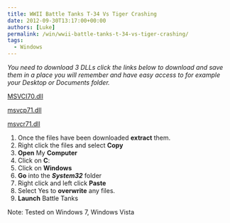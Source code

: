 ```yaml
---
title: WWII Battle Tanks T-34 Vs Tiger Crashing
date: 2012-09-30T13:17:00+00:00
authors: [Luke]
permalink: /win/wwii-battle-tanks-t-34-vs-tiger-crashing/
tags:
  - Windows
---
```

_You need to download 3 DLLs click the links below to download and save them in a place you will remember and have easy access to for example your Desktop or Documents folder._

<a title="MSVCI70.DLL" href="http://www.dll-files.com/dllindex/dll-files.shtml?msvci70" target="_blank">MSVCI70.dll</a>

<a title="MSVCP71.DLL" href="http://www.dll-files.com/dllindex/dll-files.shtml?msvcp71" target="_blank">msvcp71.dll</a>

<a title="MSVCR71.DLL" href="http://www.dll-files.com/dllindex/dll-files.shtml?msvcr71" target="_blank">msvcr71.dll</a>


<ol start="1">
  <li>
    Once the files have been downloaded <strong>extract</strong> them.
  </li>
  <li>
    Right click the files and select <strong>Copy</strong>
  </li>
  <li>
    <strong>Open</strong> My <strong>Computer</strong>
  </li>
  <li>
    Click on <strong>C</strong>:
  </li>
  <li>
    Click on <strong>Windows</strong>
  </li>
  <li>
    <strong>Go</strong> into the <strong><em>System32</em></strong> folder
  </li>
  <li>
    Right click and left click <strong>Paste</strong>
  </li>
  <li>
    Select Yes to <strong>overwrite</strong> any files.
  </li>
  <li>
    <strong>Launch</strong> Battle Tanks
  </li>
</ol>

Note: Tested on Windows 7, Windows Vista

